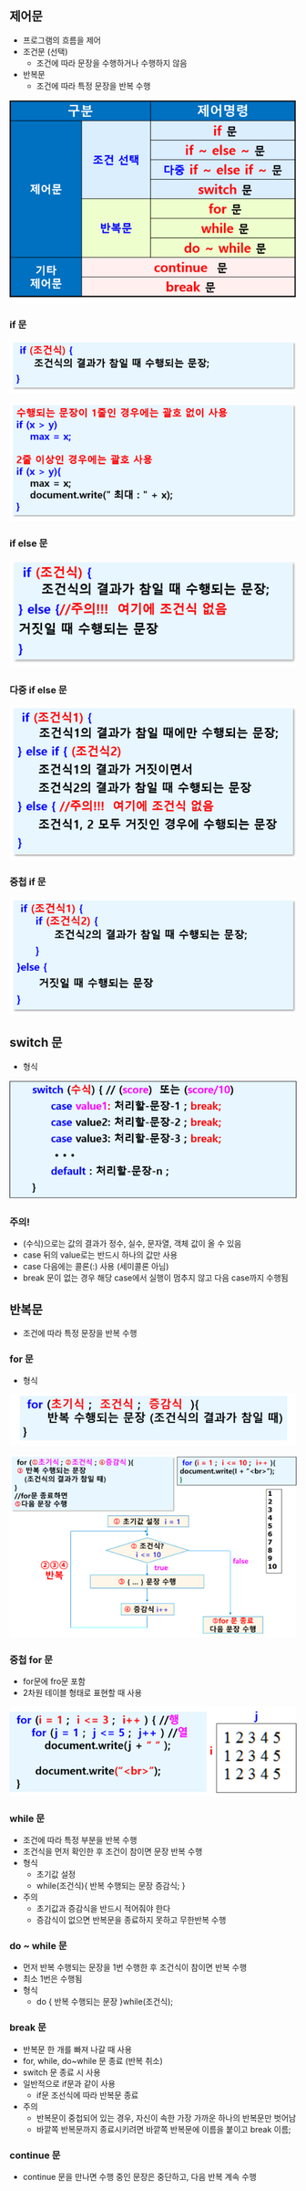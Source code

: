 ## 제어문
- 프로그램의 흐름을 제어
- 조건문 (선택)
    - 조건에 따라 문장을 수행하거나 수행하지 않음
- 반복문
    - 조건에 따라 특정 문장을 반복 수행

![control](../image/control.png)

### if 문

![if1](../image/if1.png)

![if2](../image/if2.png)

### if else 문

![if_else1](../image/if_else1.png)

### 다중 if else 문

![if_else2](../image/if_else2.png)

### 중첩 if 문

![if_else3](../image/if_else3.png)

## switch 문
- 형식

![switch](../image/switch.png)

### 주의!
- (수식)으로는 값의 결과가 정수, 실수, 문자열, 객체 값이 올 수 있음
- case 뒤의 value로는 반드시 하나의 값만 사용
- case 다음에는 콜론(:) 사용 (세미콜론 아님)
- break 문이 없는 경우 해당 case에서 실행이 멈추지 않고 다음 case까지 수행됨

## 반복문
- 조건에 따라 특정 문장을 반복 수행

### for 문
- 형식

![for](../image/for.png)

![for_ex](../image/for_ex.png)

### 중첩 for 문
- for문에 fro문 포함
- 2차원 테이블 형태로 표현할 때 사용

![for_nested](../image/for_nested.png)

### while 문
- 조건에 따라 특정 부분을 반복 수행
- 조건식을 먼저 확인한 후 조건이 참이면 문장 반복 수행
- 형식
    - 초기값 설정
    - while(조건식){
        반복 수행되는 문장
        증감식;
    }
- 주의
    - 초기값과 증감식을 반드시 적어줘야 한다
    - 증감식이 없으면 반복문을 종료하지 못하고 무한반복 수행

### do ~ while 문
- 먼저 반복 수행되는 문장을 1번 수행한 후 조건식이 참이면 반복 수행
- 최소 1번은 수행됨
- 형식
    - do {
        반복 수행되는 문장
    }while(조건식);

### break 문
- 반복문 한 개를 빠져 나갈 때 사용
- for, while, do~while 문 종료 (반복 취소)
- switch 문 종료 시 사용
- 일반적으로 if문과 같이 사용
    - if문 조선식에 따라 반복문 종료
- 주의
    - 반복문이 중첩되어 있는 경우, 자신이 속한 가장 가까운 하나의 반복문만 벗어남
    - 바깥쪽 반복문까지 종료시키려면 바깥쪽 반복문에 이름을 붙이고 break 이름;

### continue 문
- continue 문을 만나면 수행 중인 문장은 중단하고, 다음 반복 계속 수행
